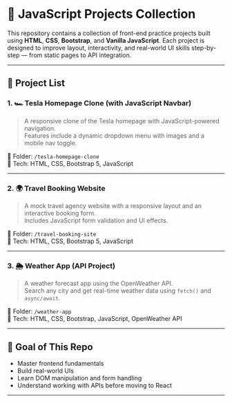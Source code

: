 # 🚀 JavaScript Projects Collection

This repository contains a collection of front-end practice projects built using **HTML**, **CSS**, **Bootstrap**, and **Vanilla JavaScript**. Each project is designed to improve layout, interactivity, and real-world UI skills step-by-step — from static pages to API integration.

---

## 📁 Project List

### 1. 🏎️ Tesla Homepage Clone (with JavaScript Navbar)
> A responsive clone of the Tesla homepage with JavaScript-powered navigation.  
> Features include a dynamic dropdown menu with images and a mobile nav toggle.

📂 Folder: `/tesla-homepage-clone`  
🔧 Tech: HTML, CSS, Bootstrap 5, JavaScript

---

### 2. 🌍 Travel Booking Website
> A mock travel agency website with a responsive layout and an interactive booking form.  
> Includes JavaScript form validation and UI effects.

📂 Folder: `/travel-booking-site`  
🔧 Tech: HTML, CSS, Bootstrap 5, JavaScript

---

### 3. 🌦️ Weather App (API Project)
> A weather forecast app using the OpenWeather API.  
> Search any city and get real-time weather data using `fetch()` and `async/await`.

📂 Folder: `/weather-app`  
🔧 Tech: HTML, CSS, Bootstrap, JavaScript, OpenWeather API

---

## 📌 Goal of This Repo

- Master frontend fundamentals
- Build real-world UIs
- Learn DOM manipulation and form handling
- Understand working with APIs before moving to React

---